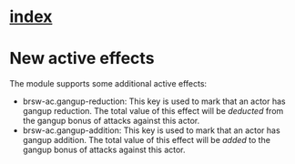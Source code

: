 # [index](index.md)

# New active effects

The module supports some additional active effects:

- brsw-ac.gangup-reduction: This key is used to mark that an actor has gangup reduction. The total value of this effect will be *deducted* from the gangup bonus of attacks against this actor.
- brsw-ac.gangup-addition: This key is used to mark that an actor has gangup addition. The total value of this effect will be *added* to the gangup bonus of attacks against this actor.